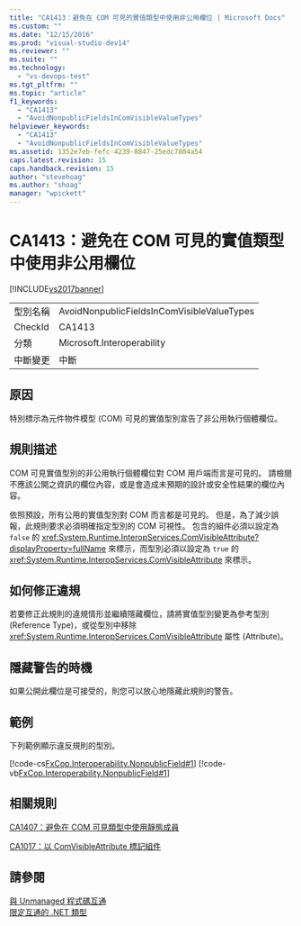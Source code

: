 ```yaml
---
title: "CA1413：避免在 COM 可見的實值類型中使用非公用欄位 | Microsoft Docs"
ms.custom: ""
ms.date: "12/15/2016"
ms.prod: "visual-studio-dev14"
ms.reviewer: ""
ms.suite: ""
ms.technology: 
  - "vs-devops-test"
ms.tgt_pltfrm: ""
ms.topic: "article"
f1_keywords: 
  - "CA1413"
  - "AvoidNonpublicFieldsInComVisibleValueTypes"
helpviewer_keywords: 
  - "CA1413"
  - "AvoidNonpublicFieldsInComVisibleValueTypes"
ms.assetid: 1352e7eb-fefc-4239-8847-25edc7804a54
caps.latest.revision: 15
caps.handback.revision: 15
author: "stevehoag"
ms.author: "shoag"
manager: "wpickett"
---
```

# CA1413：避免在 COM 可見的實值類型中使用非公用欄位
[!INCLUDE[vs2017banner](../code-quality/includes/vs2017banner.md)]

|||  
|-|-|  
|型別名稱|AvoidNonpublicFieldsInComVisibleValueTypes|  
|CheckId|CA1413|  
|分類|Microsoft.Interoperability|  
|中斷變更|中斷|  
  
## 原因  
 特別標示為元件物件模型 \(COM\) 可見的實值型別宣告了非公用執行個體欄位。  
  
## 規則描述  
 COM 可見實值型別的非公用執行個體欄位對 COM 用戶端而言是可見的。  請檢閱不應該公開之資訊的欄位內容，或是會造成未預期的設計或安全性結果的欄位內容。  
  
 依照預設，所有公用的實值型別對 COM 而言都是可見的。  但是，為了減少誤報，此規則要求必須明確指定型別的 COM 可視性。  包含的組件必須以設定為 `false` 的 <xref:System.Runtime.InteropServices.ComVisibleAttribute?displayProperty=fullName> 來標示，而型別必須以設定為 `true` 的 <xref:System.Runtime.InteropServices.ComVisibleAttribute> 來標示。  
  
## 如何修正違規  
 若要修正此規則的違規情形並繼續隱藏欄位，請將實值型別變更為參考型別 \(Reference Type\)，或從型別中移除 <xref:System.Runtime.InteropServices.ComVisibleAttribute> 屬性 \(Attribute\)。  
  
## 隱藏警告的時機  
 如果公開此欄位是可接受的，則您可以放心地隱藏此規則的警告。  
  
## 範例  
 下列範例顯示違反規則的型別。  
  
 [!code-cs[FxCop.Interoperability.NonpublicField#1](../code-quality/codesnippet/CSharp/ca1413-avoid-non-public-fields-in-com-visible-value-types_1.cs)]
 [!code-vb[FxCop.Interoperability.NonpublicField#1](../code-quality/codesnippet/VisualBasic/ca1413-avoid-non-public-fields-in-com-visible-value-types_1.vb)]  
  
## 相關規則  
 [CA1407：避免在 COM 可見類型中使用靜態成員](../Topic/CA1407:%20Avoid%20static%20members%20in%20COM%20visible%20types.md)  
  
 [CA1017：以 ComVisibleAttribute 標記組件](../code-quality/ca1017-mark-assemblies-with-comvisibleattribute.md)  
  
## 請參閱  
 [與 Unmanaged 程式碼互通](../Topic/Interoperating%20with%20Unmanaged%20Code.md)   
 [限定互通的 .NET 類型](../Topic/Qualifying%20.NET%20Types%20for%20Interoperation.md)